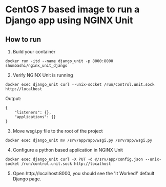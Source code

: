 # CentOS 7 based image to run a Django app using NGINX Unit

## How to run
1. Build your container
```
docker run -itd --name django_unit -p 8000:8000 shumbashi/nginx_unit_django
```
2. Verify NGINX Unit is running
```
docker exec django_unit curl --unix-socket /run/control.unit.sock http://localhost
```
Output:
```
{
	"listeners": {},
	"applications": {}
}
```
3. Move wsgi.py file to the root of the project
```
docker exec django_unit mv /srv/app/app/wsgi.py /srv/app/wsgi.py
```
4. Configure a python based application in NGINX Unit
```
docker exec django_unit curl -X PUT -d @/srv/app/config.json --unix-socket /run/control.unit.sock http://localhost
```
5. Open http://localhost:8000, you should see the 'It Worked!' default Django page.